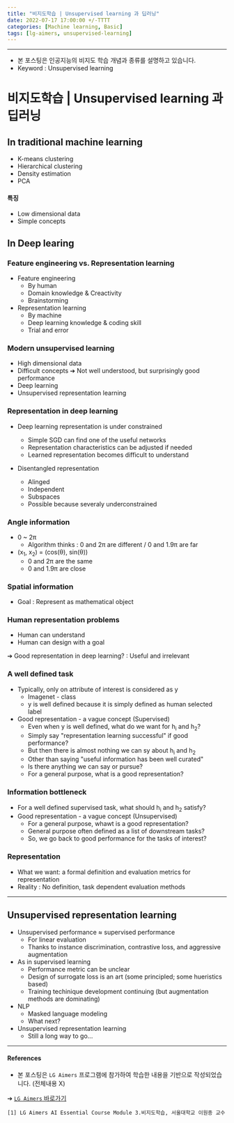```yaml
---
title: "비지도학습 | Unsupervised learning 과 딥러닝"
date: 2022-07-17 17:00:00 +/-TTTT
categories: [Machine learning, Basic]
tags: [lg-aimers, unsupervised-learning]
---
```




----------------

- 본 포스팅은 인공지능의 비지도 학습 개념과 종류를 설명하고 있습니다.
- Keyword :  Unsupervised learning



# **비지도학습 | Unsupervised learning 과 딥러닝**

## **In traditional machine learning**

- K-means clustering
- Hierarchical clustering
- Density estimation
- PCA

#### **특징**

- Low dimensional data
- Simple concepts



## **In Deep learing**

### **Feature engineering vs. Representation learning**

- Feature engineering
  - By human
  - Domain knowledge & Creactivity
  - Brainstorming
- Representation learning
  - By machine
  - Deep learning knowledge & coding skill
  - Trial and error



### **Modern unsupervised learning**

- High dimensional data
- Difficult concepts ➔ Not well understood, but surprisingly good performance
- Deep learning
- Unsupervised representation learning



### **Representation in deep learning**

- Deep learning representation is under constrained
  - Simple SGD can find one of the useful networks
  - Representation characteristics can be adjusted if needed
  - Learned representation becomes difficult to understand

- Disentangled representation
  - Alinged
  - Independent
  - Subspaces
  - Possible because severaly underconstrained



### **Angle information**

- 0 ~ 2&pi;
  - Algorithm thinks : 0 and 2&pi; are different / 0 and 1.9&pi; are far
- (x<sub>1</sub>, x<sub>2</sub>) = (cos(&theta;), sin(&theta;))
  - 0 and 2&pi; are the same
  - 0 and 1.9&pi; are close



### **Spatial information**

- Goal : Represent as mathematical object



### **Human representation problems**

- Human can understand
- Human can design with a goal

➔ Good representation in deep learning? : Useful and irrelevant



### **A well defined task**

- Typically, only on attribute of interest is considered as y
  - Imagenet - class
  - y is well defined because it is simply defined as human selected label
- Good representation - a vague concept (Supervised)
  - Even when y is well defined, what do we want for h<sub>i</sub> and h<sub>2</sub>?
  - Simply say "representation learning successful"  if good performance?
  - But then there is almost nothing we can sy about h<sub>i</sub> and h<sub>2</sub>
  - Other than saying "useful information has been well curated"
  - Is there anything we can say or pursue?
  - For a general purpose, what is a good representation?
  
  

### **Information bottleneck**

- For a well defined supervised task, what should h<sub>i</sub> and h<sub>2</sub> satisfy?
- Good representation - a vague concept (Unsupervised)
  - For a general purpose, whawt is a good representation?
  - General purpose often defined as a list of downstream tasks?
  - So, we go back to good performance for the tasks of interest?



### **Representation**

- What we want: a formal definition and evaluation metrics for representation
- Reality : No definition, task dependent evaluation methods



----------------

## **Unsupervised representation learning**

- Unsupervised performance ≈ supervised performance
  - For linear evaluation
  - Thanks to instance discrimination, contrastive loss, and aggressive augmentation
- As in supervised learning
  - Performance metric can be unclear
  - Design of surrogate loss is an art (some principled; some hueristics based)
  - Training techinique development continuing (but augmentation methods are dominating)
- NLP
  - Masked language modeling
  - What next?
- Unsupervised representation learning
  - Still a long way to go...



----

#### **References**
- 본 포스팅은 `LG Aimers` 프로그램에 참가하여 학습한 내용을 기반으로 작성되었습니다. (전체내용 X)

➔ [`LG Aimers` 바로가기](https://www.lgaimers.ai/)


```
[1] LG Aimers AI Essential Course Module 3.비지도학습, 서울대학교 이원종 교수 
```

